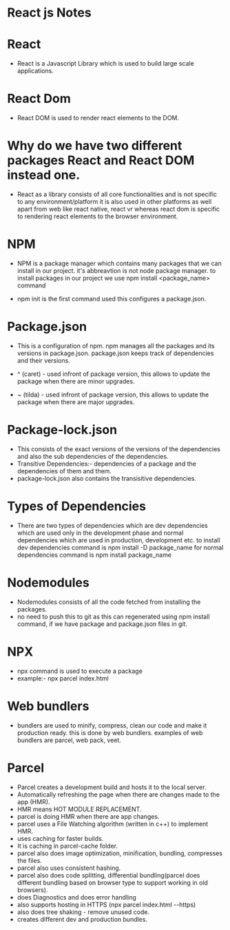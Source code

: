 # React js Notes

# React
- React is a Javascript Library which is used to build large scale applications.

# React Dom
- React DOM is used to render react elements to the DOM.

# Why do we have two different packages React and React DOM instead one.
- React as a library consists of all core functionalities and is not specific to any environment/platform it is also used in other platforms as well apart from web like react native, react vr whereas react dom is specific to rendering react elements to the browser environment.

# NPM
- NPM is a package manager which contains many packages that we can install in our project. it's abbreavtion is not node package manager. to install packages in our project we use npm install <package_name> command

- npm init is the first command used this configures a package.json.

# Package.json
- This is a configuration of npm. npm manages all the packages and its versions in package.json. package.json keeps track of dependencies and their versions.

- ^ (caret) - used infront of package version, this allows to update the package when there are minor upgrades.
- ~ (tilda) - used infront of package version, this allows to update the package when there are major upgrades.

# Package-lock.json
- This consists of the exact versions of the versions of the dependencies and also the sub dependencies of the dependencies.
- Transitive Dependencies:-  dependencies of a package and the dependencies of them and them.
- package-lock.json also contains the transisitive dependencies.

# Types of Dependencies
- There are two types of dependencies which are dev dependencies which are used only in the development phase and normal dependencies which are used in production, development etc.
to install dev dependencies command is npm install -D package_name
for normal dependencies command is npm install package_name

# Nodemodules
- Nodemodules consists of all the code fetched from installing the packages.
- no need to push this to git as this can regenerated using npm install command, if we have package and package.json files in git.

# NPX
- npx command is used to execute a package
- example:-  npx parcel index.html

# Web bundlers
- bundlers are used to minify, compress, clean our code and make it production ready. this is done by web bundlers. examples of web bundlers are parcel, web pack, veet.

# Parcel
- Parcel creates a development build and hosts it to the local server.
- Automatically refreshing the page when there are changes made to the app (HMR).
- HMR means HOT MODULE REPLACEMENT.
- parcel is doing HMR when there are app changes.
- parcel uses a File Watching algorithm (written in c++) to implement HMR.
- uses caching for faster builds.
- It is caching in parcel-cache folder.
- parcel also does image optimization, minification, bundling, compresses the files.
- parcel also uses consistent hashing.
- parcel also does code splitting, differential bundling(parcel does different bundling based on browser type to support working in old browsers).
- does Diagnostics and does error handling
- also supports hosting in HTTPS (npx parcel index.html --https)
- also does tree shaking - remove unused code.
- creates different dev and production bundles.
